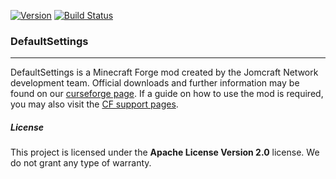 [![Version](https://badgen.net/https/apiv1.jomcraft.net/stats/defaultsettings/endpoint?cache=3600)](https://gitlab.com/jomcraft-sources/defaultsettings) [![Build Status](https://gitlab.com/jomcraft-sources/defaultsettings/badges/1.16.1/pipeline.svg)](https://gitlab.com/jomcraft-sources/defaultsettings/tree/1.16.1)

### DefaultSettings

---

DefaultSettings is a Minecraft Forge mod created by the Jomcraft Network development team. Official downloads and further information may be found on our [curseforge page](https://www.curseforge.com/minecraft/mc-mods/defaultsettings). If a guide on how to use the mod is required, you may also visit the [CF support pages](https://www.curseforge.com/minecraft/mc-mods/defaultsettings/pages/usage).

##### License

This project is licensed under the **Apache License Version 2.0** license. We do not grant any type of warranty.